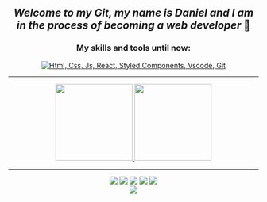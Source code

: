 ## <div align="center">*Welcome to my Git, my name is Daniel and I am in the process of becoming a web developer* 🐢


<div align="center">
<h3><strong>My skills and tools until now:</strong></h3> 
<a href="#">
<img src ="https://skillicons.dev/icons?i=html,css,js,react,styledcomponents,visualstudio,git" alt="Html, Css, Js, React, Styled Components, Vscode, Git">
</a>
</div>
<hr>
   
<div align="center">
<a href="https://github.com/jocad7">
<img height="155px" src="https://github-readme-stats-efrktxois-jocad7.vercel.app/api?username=jocad7&show_icons=true&theme=tokyonight&include_all_commits=true&count_private=true&hide_border=true"/>
<img height="155px" src="https://github-readme-stats-efrktxois-jocad7.vercel.app/api/top-langs/?username=jocad7&layout=compact&theme=tokyonight&hide_border=true"/>  
</div> 
<hr>  
<div align="center"> 
<a href="https://www.reddit.com/user/Jacod7" target="_blank"><img src="https://img.shields.io/badge/Reddit-%23FF4500.svg?style=for-the-badge&logo=Reddit&logoColor=white" target="_blank"></a>
<a href="https://www.instagram.com/valiantd7/" target="_blank"><img src="https://img.shields.io/badge/-Instagram-%23E4405F?style=for-the-badge&logo=instagram&logoColor=purple" target="_blank"></a>
<a href="https://twitter.com/Stoic_Cstllo" target="_blank"><img src="https://img.shields.io/badge/Twitter-1DA1F2?style=for-the-badge&logo=twitter&logoColor=gray"target=_blank"></a>
<a href="https://www.freecodecamp.org/JoseDanielC" target="_blank"><img src="https://img.shields.io/badge/Freecodecamp-%23123.svg?&style=for-the-badge&logo=freecodecamp&logoColor=white"></a>
<a href="https://www.linkedin.com/in/j-daniel-castillo-38537122a" target="_blank"><img src="https://img.shields.io/badge/LinkedIn-0077B5?style=for-the-badge&logo=linkedin&logoColor=white" target="_blank"></a>
</br>
    <a href="https://www.codewars.com/users/Jocad7" target="_blank"><img src="https://www.codewars.com/users/Jocad7/badges/large"></a>
</div>



    
